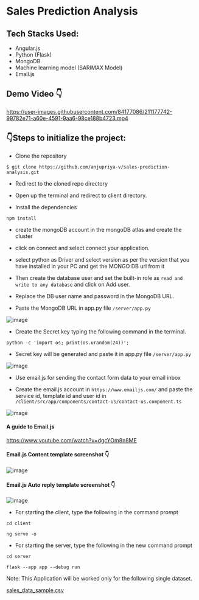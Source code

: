 # Sales Prediction Analysis

## Tech Stacks Used:

- Angular.js
- Python (Flask)
- MongoDB
- Machine learning model (SARIMAX Model)
- Email.js 

## Demo Video 👇

https://user-images.githubusercontent.com/84177086/211177742-99782e71-a60e-4591-9aa6-98ce188b4723.mp4


## :point_down:Steps to initialize the project:

- Clone the repository

```
$ git clone https://github.com/anjupriya-v/sales-prediction-analysis.git
```

- Redirect to the cloned repo directory

- Open up the terminal and redirect to client directory.

- Install the dependencies

```
npm install
```

- create the mongoDB account in the mongoDB atlas and create the cluster

- click on connect and select connect your application.

- select python as Driver and select version as per the version that you have installed in your PC and get the MONGO DB url from it

- Then create the database user and set the built-in role as `read and write to any database` and click on Add user.

- Replace the DB user name and password in the MongoDB URL.

- Paste the MongoDB URL in app.py file `/server/app.py`

![image](https://user-images.githubusercontent.com/84177086/211177985-2f65f5ac-bf7a-436a-9470-e381841e6fdc.png)

- Create the Secret key typing the following command in the terminal.

```
python -c 'import os; print(os.urandom(24))';
```

- Secret key will be generated and paste it in app.py file `/server/app.py`

![image](https://user-images.githubusercontent.com/84177086/211178109-65428e1a-c945-4033-b28f-87ea1ffe7f58.png)

- Use email.js for sending the contact form data to your email inbox

- Create the email.js account in `https://www.emailjs.com/` and paste the service id, template id and user id in `/client/src/app/components/contact-us/contact-us.component.ts`

![image](https://user-images.githubusercontent.com/84177086/211178227-ee5ff76c-3bd4-4408-af31-bb505fd8a228.png)

#### A guide to Email.js

https://www.youtube.com/watch?v=dgcYOm8n8ME

#### Email.js Content template screenshot 👇

![image](https://user-images.githubusercontent.com/84177086/211178340-f9ddba76-db86-4405-bfef-d2a66d6043d3.png)

#### Email.js Auto reply template screenshot 👇

![image](https://user-images.githubusercontent.com/84177086/211178388-403e071b-5ca8-4261-9aec-944d9193afac.png)


- For starting the client, type the following in the command prompt

```
cd client 
```
```
ng serve -o
```

- For starting the server, type the following in the new command prompt

```
cd server
```
```
flask --app app --debug run
```

Note: This Application will be worked only for the following single dataset.

[sales_data_sample.csv](https://github.com/anjupriya-v/sales-prediction-analysis/files/10367624/sales_data_sample.csv)



